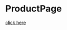 # ProductPage
<html>
<head>
<body>
<a href="https://condescending-stallman-33456b.netlify.com/" >click here</a>
</body>
</head>
</html>
